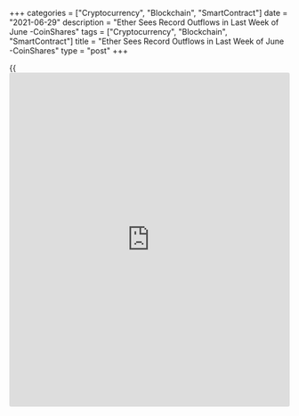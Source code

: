 +++
categories = ["Cryptocurrency", "Blockchain", "SmartContract"]
date = "2021-06-29"
description = "Ether Sees Record Outflows in Last Week of June -CoinShares"
tags = ["Cryptocurrency", "Blockchain", "SmartContract"]
title = "Ether Sees Record Outflows in Last Week of June -CoinShares"
type = "post"
+++

{{<iframe id="large-banner" src="https://www.bounty.group/#slide=7.0" width="100%" height="600" scrolling="no" style="border: 0px solid rgb(216, 221, 230); border-radius: 3px;">}}

NEW YORK (Reuters) - Ether investment products and funds posted record
outflows in the last week of June, bearing the brunt of negative
sentiment on cryptocurrencies, according to data on Monday from digital
asset manager CoinShares.



FILE PHOTO: Representation of the Ethereum virtual currency standing on
the PC motherboard are seen in this illustration picture, February 3,
2018. REUTERS/Dado Ruvic/Illustration/File Photo



















FILE PHOTO: Representation of the Ethereum virtual currency standing on
the PC motherboard are seen in this illustration picture, February 3,
2018. REUTERS/Dado Ruvic/Illustration/File Photo

FILE PHOTO: Representation of the Ethereum virtual currency standing on
the PC motherboard are seen in this illustration picture, February 3,
2018. REUTERS/Dado Ruvic/Illustration/File Photo

Institutional [investor](https://www.fintechee.com/tutorial-for-forex-trading/investor-mode/)s took out $50 million from investment products
and funds on ether, the token used for the Ethereum [blockchain](https://www.letsplayfx.com/blog/trade-forex-with-bitcoin/). Ether
suffered outflows for a fourth consecutive week, data showed.

For the month of June, ether has lost roughly 22% of its value against
the dollar. On Monday, however, ether was up 5.4% at $2,091.96.

Bitcoin products and funds, meanwhile, suffered a seventh straight week
of outflows, totaling $1.3 million. For the year, [bitcoin](https://www.letsplayfx.com/blog/forex-for-bitcoin/) outflows hit
about $490 million.

The world’s largest cryptocurrency was down 8.4% against the dollar so
far in June. Since an all-time high of just under $65,000 hit in mid-
April, [bitcoin](https://www.letsplayfx.com/blog/forex-for-bitcoin/) has plunged nearly 46%.

“We expect [bitcoin](https://www.letsplayfx.com/blog/forex-for-bitcoin/) consolidation to continue for the next few weeks
until a decisive move takes place,” said Pankaj Balani, chief executive
officer at crypto derivatives exchange Delta Exchange.

“If the global macro environment deteriorates on account of the
decreasing pace of global liquidity, it’s expected that [bitcoin](https://www.letsplayfx.com/blog/forex-for-bitcoin/) may
break the crucial level of $30,000 and challenge the highs of the
previous cycle at $20,00. Until then, [bitcoin](https://www.letsplayfx.com/blog/forex-for-bitcoin/) is likely to be in this
range and can set up a classic bull trap above $42,000.”

Overall, crypto investment products saw a fourth consecutive week of
outflows, totaling $44 million. Since mid-May, as negative sentiment
spread, net weekly outflows have hit $313 million, or 0.8% of total
assets under management.

Sentiment on cryptocurrencies has been crushed amid a crackdown on the
sector by China, which banned [bitcoin](https://www.letsplayfx.com/blog/forex-for-bitcoin/) mining activities.

In addition, British and Japanese regulators have independently issued
warnings against Binance, one of the world’s largest cryptocurrency
exchanges. Britain’s financial regulator over the weekend said Binance
cannot conduct any regulated activity and issued a warning to consumers
about the platform.

Japan also issued a similar warning to Binance stating that it has been
providing crypto exchange services to Japanese customers without
registration.

Crypto assets under management also declined in the latest week to about
$38 billion. At the end of April, that AUM was at $65 billion.

Reporting by Gertrude Chavez-Dreyfuss; Editing by Dan Grebler

Reporting by Gertrude Chavez-Dreyfuss; Editing by Dan Grebler

Reporting by Gertrude Chavez-Dreyfuss; Editing by Dan Grebler

Our Standards: [The Thomson Reuters Trust Principles.][1]

The Thomson Reuters Trust Principles.

   1. /geturl/index/58a0cda6e3078147e9fa414234c6a3fff0a3fddb/